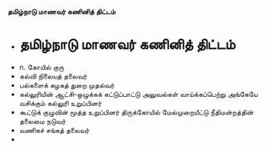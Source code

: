 **தமிழ்நாடு மாணவர் கணினித் திட்டம்**
- # தமிழ்நாடு மாணவர் கணினித் திட்டம்
- n. கோயில் குரு
- கல்வி நிலையத் தலைவர்
- பல்களைக் கழகத் துறை முதல்வர்
- கல்லுரியின் ஆட்சி-ஒழுக்கக் கட்டுப்பாட்டு அலுவல்கள் வாய்க்கப்பெற்று அங்கேயே வசிக்கும் கல்லுரி உறுப்பினர்
- கூட்டுக் குழுவின் மூத்த உறுப்பினர் திருக்கோயில் மேல்முறையீட்டு நீதிமன்றத்தின் தலைமை நடுவர்
- வணிகச் சங்கத் தலைவர்
-


